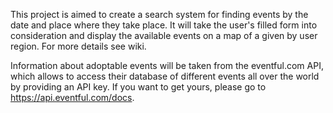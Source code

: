 This project is aimed to create a search system for finding events by the date and place where they take place. It will take the user's filled form into consideration and display the available events on a map of a given by user region. For more details see wiki.

Information about adoptable events will be taken from the eventful.com API, which allows to access their database of different events all over the world by providing an API key. If you want to get yours, please go to https://api.eventful.com/docs.
